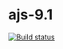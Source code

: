 # ajs-9.1

[![Build status](https://ci.appveyor.com/api/projects/status/uj386wxq0fk8i8hc?svg=true)](https://ci.appveyor.com/project/i-hit/ajs-9-1)

